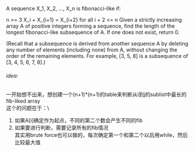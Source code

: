 A sequence X_1, X_2, ..., X_n is fibonacci-like if:

n >= 3
X_i + X_{i+1} = X_{i+2} for all i + 2 <= n
Given a strictly increasing array A of positive integers forming a sequence, find the length of the longest fibonacci-like subsequence of A.  If one does not exist, return 0.

(Recall that a subsequence is derived from another sequence A by deleting any number of elements (including none) from A, without changing the order of the remaining elements.  For example, [3, 5, 8] is a subsequence of [3, 4, 5, 6, 7, 8].)
###### idea:
一开始想不出来，想创建一个(n+1)*(n+1)的table来判断从i到j的sublist中最长的fib-liked array\
这个的问题在于：\
1) 如果A[i]确定作为起点，不同的第二个数会产生不同的fib
2) 如果要进行判断，需要记录所有的fib情况\
其实用brute force也可以做的，每次确定第一个和第二个以后用while，然后比较最大值
